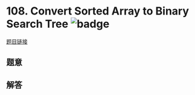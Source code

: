 # 108. Convert Sorted Array to Binary Search Tree ![badge](https://img.shields.io/badge/-easy-green?style=flat-square)

[题目链接](https://leetcode.com/problems/convert-sorted-array-to-binary-search-tree)

## 题意

## 解答

